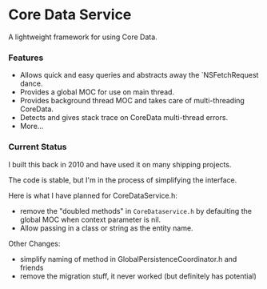 # Core Data Service

A lightweight framework for using Core Data.

### Features

* Allows quick and easy queries and abstracts away the `NSFetchRequest dance.
* Provides a global MOC for use on main thread.
* Provides background thread MOC and takes care of multi-threading CoreData.
* Detects and gives stack trace on CoreData multi-thread errors.
* More...


### Current Status

I built this back in 2010 and have used it on many shipping projects.

The code is stable, but I'm in the process of simplifying the interface.

Here is what I have planned for CoreDataService.h:

* remove the "doubled methods" in `CoreDataservice.h` by defaulting the global MOC when context parameter is nil.
* Allow passing in a class or string as the entity name.

Other Changes:

* simplify naming of method in GlobalPersistenceCoordinator.h and friends
* remove the migration stuff, it never worked (but definitely has potential)